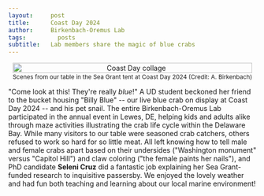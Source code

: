 ```yaml
---
layout:     post
title:      Coast Day 2024
author:     Birkenbach-Oremus Lab
tags: 		  posts
subtitle:  	Lab members share the magic of blue crabs
---
```

<!-- Start Writing Below in Markdown -->
<div style="text-align: center; display: flex; justify-content: center; align-items: center;">
    <figure style="margin: 0 2px;">
        <img src="http://birkenbach-oremus-lab.github.io/website/img/posts/2024-10-06-1.jpg" alt="Coast Day collage" width="100%">
        <figcaption style="text-align: center; font-size: 12px;">Scenes from our table in the Sea Grant tent at Coast Day 2024 (Credit: A. Birkenbach) </figcaption>
    </figure>
</div>

"Come look at this! They're really _blue_!" A UD student beckoned her friend to the bucket housing "Billy Blue" -- our live blue crab on display at Coast Day 2024 -- and his pet snail. The entire Birkenbach-Oremus Lab participated in the annual event in Lewes, DE, helping kids and adults alike through maze activities illustrating the crab life cycle within the Delaware Bay. While many visitors to our table were seasoned crab catchers, others refused to work so hard for so little meat. All left knowing how to tell male and female crabs apart based on their undersides ("Washington monument" versus "Capitol Hill") and claw coloring ("the female paints her nails"), and PhD candidate **Seleni Cruz** did a fantastic job explaining her Sea Grant-funded research to inquisitive passersby. We enjoyed the lovely weather and had fun both teaching and learning about our local marine environment!
